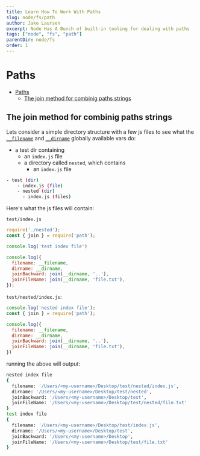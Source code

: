 ```yaml
---
title: Learn How To Work With Paths
slug: node/fs/path
author: Jake Laursen
excerpt: Node Has A Bunch of built-in tooling for dealing with paths
tags: ["node", "fs", "path"]
parentDir: node/fs
order: 1
---
```


# Paths

- [Paths](#paths)
  - [The join method for combinig paths strings](#the-join-method-for-combinig-paths-strings)

## The join method for combinig paths strings
Lets consider a simple directory structure with a few js files to see what the [`__filename`](https://nodejs.org/dist/latest-v18.x/docs/api/modules.html#__filename) and [`__dirname`](https://nodejs.org/dist/latest-v18.x/docs/api/modules.html#__dirname) globally available vars do:
- a test dir containing
  - an `index.js` file
  - a directory called `nested`, which contains
    - an `index.js` file
```bash
- test (dir)
    - index.js (file)
    - nested (dir)
      - index.js (files)
```

Here's what the js files will contain:  

`test/index.js`
```js
require('./nested');
const { join } = require('path');

console.log('test index file')

console.log({
  filename: __filename,
  dirname: __dirname,
  joinBackward: join(__dirname, '..'),
  joinFileName: join(__dirname, 'file.txt'),
});

```

`test/nested/index.js`:
```js
console.log('nested index file');
const { join } = require('path');

console.log({
  filename: __filename,
  dirname: __dirname,
  joinBackward: join(__dirname, '..'),
  joinFileName: join(__dirname, 'file.txt'),
})

```

running the above will output:
```bash
nested index file
{
  filename: '/Users/<my-username>/Desktop/test/nested/index.js',
  dirname: '/Users/<my-username>/Desktop/test/nested',
  joinBackward: '/Users/<my-username>/Desktop/test',
  joinFileName: '/Users/<my-username>/Desktop/test/nested/file.txt'
}
test index file
{
  filename: '/Users/<my-username>/Desktop/test/index.js',
  dirname: '/Users/<my-username>/Desktop/test',
  joinBackward: '/Users/<my-username>/Desktop',
  joinFileName: '/Users/<my-username>/Desktop/test/file.txt'
}
```
